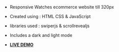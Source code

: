 + Responsive Watches ecommerce website till 320px
+ Created using : HTML CSS & JavaScript
+ libraries used : swiperjs & scrollrevealjs
+ Includes a dark and light mode

+ [**LIVE DEMO**](https://abdellah-idrissi.github.io/watches-ecommerce-website/)
